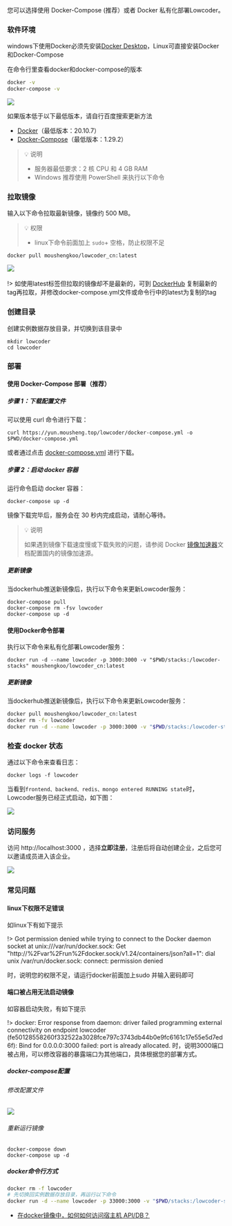 您可以选择使用 Docker-Compose  (推荐）或者 Docker 私有化部署Lowcoder。


### 软件环境

windows下使用Docker必须先安装[Docker Desktop](https://www.runoob.com/docker/windows-docker-install.html)，Linux可直接安装Docker和Docker-Compose

在命令行里查看docker和docker-compose的版本
```bash
docker -v
docker-compose -v
```
![](assets/Snipaste_2023-10-03_08-09-47.png)

如果版本低于以下最低版本，请自行百度搜索更新方法

* [Docker](https://docs.docker.com/get-docker/)（最低版本：20.10.7）
* [Docker-Compose](https://docs.docker.com/compose/install/)（最低版本：1.29.2）


> 💡 说明
>
> * 服务器最低要求：2 核 CPU 和 4 GB RAM
> * Windows 推荐使用 PowerShell 来执行以下命令

### 拉取镜像
输入以下命令拉取最新镜像，镜像约 500 MB。

> 💡 权限
> * linux下命令前面加上 `sudo`+ 空格，防止权限不足

```
docker pull moushengkoo/lowcoder_cn:latest
```

![](assets/1-20231002181225-bpznpuo.jpeg)​

!> 如使用latest标签但拉取的镜像却不是最新的，可到 [DockerHub](https://hub.docker.com/r/moushengkoo/lowcoder_cn/tags) 复制最新的tag再拉取，并修改docker-compose.yml文件或命令行中的latest为复制的tag

### 创建目录

创建实例数据存放目录，并切换到该目录中

```text
mkdir lowcoder
cd lowcoder
```
### 部署
<!-- tabs:start -->
<!-- tab:Docker-Compose部署方式 -->
#### 使用 Docker-Compose 部署（推荐）

##### 步骤 1：下载配置文件

可以使用 curl 命令进行下载：

```text
curl https://yun.mousheng.top/lowcoder/docker-compose.yml -o $PWD/docker-compose.yml
```

或者通过点击 [docker-compose.yml](https://yun.mousheng.top/lowcoder/docker-compose.yml) 进行下载。

##### 步骤 2：启动 docker 容器

运行命令启动 docker 容器：

```text
docker-compose up -d
```

镜像下载完毕后，服务会在 30 秒内完成启动，请耐心等待。

>💡 说明
>
> 如果遇到镜像下载速度慢或下载失败的问题，请参阅 Docker [镜像加速器](https://yeasy.gitbook.io/docker_practice/install/mirror)文档配置国内的镜像加速源。

##### 更新镜像

当dockerhub推送新镜像后，执行以下命令来更新Lowcoder服务：

```text
docker-compose pull
docker-compose rm -fsv lowcoder
docker-compose up -d
```
<!-- tab:Docker命令部署 -->
#### 使用Docker命令部署


执行以下命令来私有化部署Lowcoder服务：

```text
docker run -d --name lowcoder -p 3000:3000 -v "$PWD/stacks:/lowcoder-stacks" moushengkoo/lowcoder_cn:latest
```

##### 更新镜像

当dockerhub推送新镜像后，执行以下命令来更新Lowcoder服务：

```bash
docker pull moushengkoo/lowcoder_cn:latest
docker rm -fv lowcoder
docker run -d --name lowcoder -p 3000:3000 -v "$PWD/stacks:/lowcoder-stacks" moushengkoo/lowcoder_cn:latest
```

<!-- tabs:end -->

### 检查 docker 状态

通过以下命令来查看日志：

```text
docker logs -f lowcoder
```

当看到`frontend、backend、redis、mongo entered RUNNING state`​时，Lowcoder服务已经正式启动，如下图：

![](assets/3-20231002181225-wlm8wy8.png)​

### 访问服务

访问 http://localhost:3000 ，选择​**立即注册**​，注册后将自动创建企业，之后您可以邀请成员进入该企业。

![](assets/2-20231002181225-34pfxhn.png)​


### 常见问题

#### linux下权限不足错误

如linux下有如下提示

!> Got permission denied while trying to connect to the Docker daemon socket at unix:///var/run/docker.sock: Get "http://%2Fvar%2Frun%2Fdocker.sock/v1.24/containers/json?all=1": dial unix /var/run/docker.sock: connect: permission denied

时，说明您的权限不足，请运行docker前面加上sudo 并输入密码即可


#### 端口被占用无法启动镜像

如容器启动失败，有如下提示

!> docker: Error response from daemon: driver failed programming external connectivity on endpoint lowcoder (fe50128558260f332522a3028fce797c3743db44b0e9fc6161c17e55e5d7ed6f): Bind for 0.0.0.0:3000 failed: port is already allocated.
时，说明3000端口被占用，可以修改容器的暴露端口为其他端口，具体根据您的部署方式。
<!-- tabs: start -->
<!-- tab: docker-compose -->
##### docker-compose配置

###### 修改配置文件
![](assets/image-6.png)
###### 重新运行镜像
```
docker-compose down 
docker-compose up -d
```
<!-- tab: docker命令行方式 -->
##### docker命令行方式
``` bash
docker rm -f lowcoder
# 先切换回实例数据存放目录，再运行以下命令
docker run -d --name lowcoder -p 33000:3000 -v "$PWD/stacks:/lowcoder-stacks" moushengkoo/lowcoder_cn:latest
```

<!-- tabs:end -->


* [在docker镜像中，如何如何访问宿主机 API/DB？](visit-host-api-or-db.md)